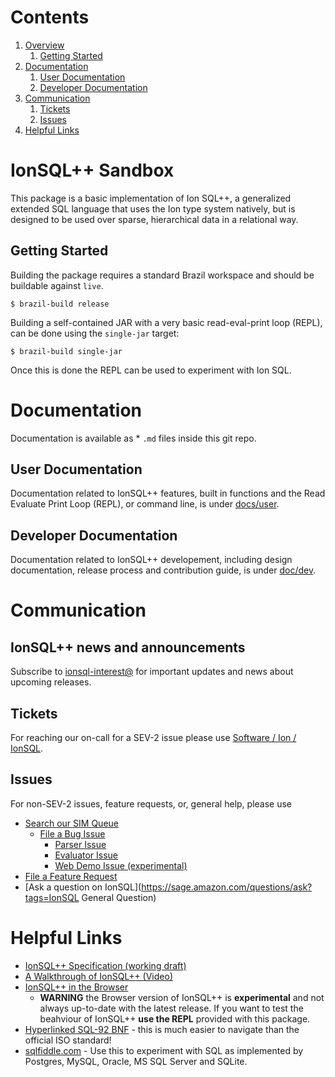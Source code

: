 # Contents 

1. [Overview](#ionsql-sandbox)
    1. [Getting Started](#getting-started)
1. [Documentation](#documentation)
    1. [User Documentation](#user-documentation)
    1. [Developer Documentation](#developer-documentation)
1. [Communication](#communication)
    1. [Tickets](#tickets)
    1. [Issues](#issues)
1. [Helpful Links](#helpful-links)


# IonSQL++ Sandbox
This package is a basic implementation of Ion SQL++, a generalized extended SQL language
that uses the Ion type system natively, but is designed to be used over sparse, hierarchical
data in a relational way.

## Getting Started
Building the package requires a standard Brazil workspace and should be buildable against `live`.

```
$ brazil-build release
```

Building a self-contained JAR with a very basic read-eval-print loop (REPL), can be done
using the `single-jar` target:

```
$ brazil-build single-jar
```

Once this is done the REPL can be used to experiment with Ion SQL.

# Documentation 

Documentation is available as * `.md` files inside this git repo. 

## User Documentation 

Documentation related to IonSQL++ features, built in functions and the
Read Evaluate Print Loop (REPL), or command line, is under [docs/user](docs/user). 


## Developer Documentation 

Documentation related to IonSQL++ developement, including design documentation, release process and contribution guide, 
 is under [doc/dev](doc/dev). 


# Communication 

## IonSQL++ news and announcements

Subscribe to [ionsql-interest@](https://email-list.corp.amazon.com/email-list/expand-list/ionsql-interest)
for important updates and news about upcoming releases.

## Tickets

For reaching our on-call for a SEV-2 issue please use [Software / Ion / IonSQL](https://tt.amazon.com/quicklink/Q000802791).

## Issues

For non-SEV-2 issues, feature requests, or, general help, please use 

* [Search our SIM Queue](https://tiny.amazon.com/25bxnndy/IonSQLIssues)
  * [File a Bug Issue](https://issues.amazon.com/issues/create?template=964bf8dc-67c5-4ab6-9dc8-cf8db3258226)
    * [Parser Issue](https://issues.amazon.com/issues/create?template=6663e63b-ccce-4b77-ac78-8655acee3ad1)
    * [Evaluator Issue](https://issues.amazon.com/issues/create?template=e9dc99bc-776b-4022-b63c-f85bf95813cf)
    * [Web Demo Issue (experimental)](https://issues.amazon.com/issues/create?template=02c4067e-4389-47e1-8d3c-b965ed59c053)
 * [File a Feature Request](https://issues.amazon.com/issues/create?template=8c984b68-9765-41c9-939c-e69d67e4691f)
 * [Ask a question on IonSQL](https://sage.amazon.com/questions/ask?tags=IonSQL General Question)

# Helpful Links

 - [IonSQL++ Specification (working draft)](https://drive.corp.amazon.com/view/Ion%20SQL++/Ion%20SQL++%20Formal%20reference%20evolving%20draft.pdf)
 - [A Walkthrough of IonSQL++ (Video)](https://broadcast.amazon.com/videos/52396)
 - [IonSQL++ in the Browser](https://sapp.amazon.com/IonSqlpp/)
     * **WARNING** the Browser version of IonSQL++ is **experimental** and not always up-to-date with the latest release. 
       If you want to test the beahviour of IonSQL++ **use the REPL** provided with this package. 
 - [Hyperlinked SQL-92 BNF](https://ronsavage.github.io/SQL/sql-92.bnf.html) - this is much easier to navigate than the official ISO standard!
 - [sqlfiddle.com](http://sqlfiddle.com/) - Use this to experiment with SQL as implemented by Postgres, MySQL, Oracle, MS SQL Server and SQLite. 


